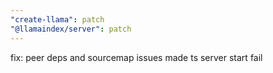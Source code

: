 ```yaml
---
"create-llama": patch
"@llamaindex/server": patch
---
```


fix: peer deps and sourcemap issues made ts server start fail
